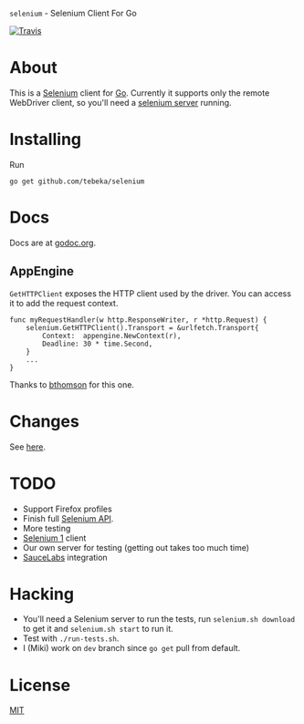 `selenium` - Selenium Client For Go

[![Travis](https://travis-ci.org/tebeka/selenium.svg?branch=master)](https://travis-ci.org/tebeka/selenium)

# About
This is a [Selenium][selenium] client for [Go][go].
Currently it supports only the remote WebDriver client, so you'll need a
[selenium server][server] running.

[selenium]: http://seleniumhq.org/
[go]: http://golang.org/
[server]: http://seleniumhq.org/download/

# Installing
Run

    go get github.com/tebeka/selenium

# Docs
Docs are at [godoc.org][godoc]. 

[godoc]: https://godoc.org/github.com/tebeka/selenium

## AppEngine

`GetHTTPClient` exposes the HTTP client used by the driver. You can access it to
add the request context.

    func myRequestHandler(w http.ResponseWriter, r *http.Request) {
        selenium.GetHTTPClient().Transport = &urlfetch.Transport{
            Context:  appengine.NewContext(r),
            Deadline: 30 * time.Second,
        }
        ...
    }

Thanks to [bthomson](https://bitbucket.org/tebeka/selenium/issue/8) for this
one.

# Changes
See [here][changelog].

[changelog]: ChangeLog

# TODO
* Support Firefox profiles
* Finish full [Selenium API][api].
* More testing
* [Selenium 1][sel1] client
* Our own server for testing (getting out takes too much time)
* [SauceLabs][sauce] integration

[api]: http://code.google.com/p/selenium/wiki/JsonWireProtocol
[sel1]: http://wiki.openqa.org/display/SRC/Specifications+for+Selenium+Remote+Control+Client+Driver+Protocol
[sauce]: http://saucelabs.com/docs/quickstart

# Hacking

* You'll need a Selenium server to run the tests, run `selenium.sh download` to
  get it and `selenium.sh start` to run it.
* Test with `./run-tests.sh`.
* I (Miki) work on `dev` branch since `go get` pull from default.

# License
[MIT][mit]

[mit]: https://bitbucket.org/tebeka/selenium/src/tip/LICENSE.txt
